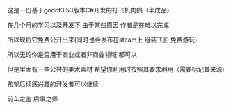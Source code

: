 这是一份基于godot3.53版本C#开发的打飞机肉鸽（半成品）

在几个月的学习以及开发下 由于某些原因 作者是在难以完成

所以现将它免费公开出来(同时也会发布在steam上  组装飞船 免费游玩) 

所以无论你是否用于商业或者非商业领域 都可以

但是里面有一些公共的美术素材 希望你利用时按照其要求利用（需要标记其来源)

希望后续感兴趣的开发者可以继续

前车之鉴 后事之师
